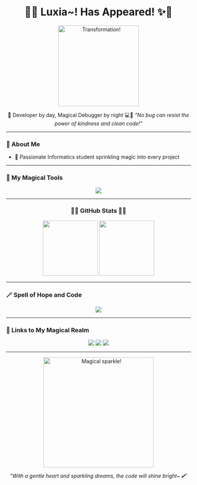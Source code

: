 <h1 align="center">🌸✨ Luxia~! Has Appeared! ✨🌸</h1>

<p align="center">
  <img src="https://i.imgur.com/xvxVN8F.gif" width="220" alt="Transformation!">
</p>

<p align="center">
  💖 Developer by day, Magical Debugger by night 💻🌙  
  <em>“No bug can resist the power of kindness and clean code!”</em>
</p>

---

### 🎀 About Me
- 🌷 Passionate Informatics student sprinkling magic into every project  

---

### 💫 My Magical Tools
<p align="center">
  <img src="https://skillicons.dev/icons?i=html,css,js,python,postgresql,firebase,git,linux,vscode" />
</p>

---

### <p align="center">🌸✨ GitHub Stats 🌸✨</p>
<p align="center">
  <img src="https://github-readme-stats.vercel.app/api?username=Luxia&show_icons=true&theme=rose_pine&title_color=ffb6c1&text_color=89b9c9&icon_color=ffcce7" height="150"/>
  <img src="https://github-readme-stats.vercel.app/api/top-langs/?username=Luxia&layout=compact&theme=rose_pine&title_color=89b9c9&text_color=ffcce7" height="150"/>
</p>

---

### 🪄 Spell of Hope and Code
<p align="center">
  <img src="https://readme-typing-svg.herokuapp.com?font=Comic+Neue&size=20&duration=3000&pause=1000&color=F8BBD0&center=true&vCenter=true&width=435&lines=✨Believe+in+your+code,+and+yourself!;🌸Transforming+bugs+into+blessings!;💖Friendship,+logic,+and+love~;🩵Together,+we'll+build+magic~"/>
</p>

---

### 💫 Links to My Magical Realm
<p align="center">
  <a href="https://yourwebsite.com"><img src="https://img.shields.io/badge/-Portfolio-ffcce7?style=for-the-badge&logo=safari&logoColor=white"></a>
  <a href="https://linkedin.com/in/yourprofile"><img src="https://img.shields.io/badge/-LinkedIn-89b9c9?style=for-the-badge&logo=linkedin&logoColor=white"></a>
  <a href="mailto:youremail@example.com"><img src="https://img.shields.io/badge/-Email-f8bbd0?style=for-the-badge&logo=gmail&logoColor=white"></a>
</p>

---

<p align="center">
  <img src="https://i.imgur.com/qLo0LKH.gif" width="300" alt="Magical sparkle!">
</p>

<p align="center">
  <em>“With a gentle heart and sparkling dreams, the code will shine bright~ 💕”</em>
</p>
